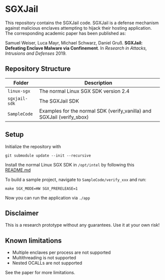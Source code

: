 # SGXJail

This repository contains the SGXJail code. 
SGXJail is a defense mechanism against malicious enclaves attempting to 
hijack their hosting application. 
The corresponding academic paper has been published as:

Samuel Weiser, Luca Mayr, Michael Schwarz, Daniel Gruß. 
**SGXJail: Defeating Enclave Malware via Confinement**. 
In *Research in Attacks, Intrusions and Defenses* 2019.


## Repository Structure

| Folder        | Description                                                            |
|---------------|------------------------------------------------------------------------|
| `linux-sgx`   | The normal Linux SGX SDK version 2.4                                   |
| `sgxjail-sdk` | The SGXJail SDK                                                        |
| `SampleCode`  | Examples for the normal SDK (verify_vanilla) and SGXJail (verify_sbox) |

## Setup

Initialize the repository with

 `git submodule update --init --recursive`

Install the normal Linux SGX SDK in `/opt/intel` by following this [README.md](https://github.com/intel/linux-sgx/blob/sgx_2.4/README.md)

To build a sample project, navigate to `SampleCode/verify_xxx` and run:

`make SGX_MODE=HW SGX_PRERELEASE=1`

Now you can run the application via `./app`

## Disclaimer

This is a research prototype without any guarantees. Use it at your own risk!

## Known limitations

* Multiple enclaves per process are not supported
* Multithreading is not supported
* Nested OCALLs are not supported

See the paper for more limitations.
